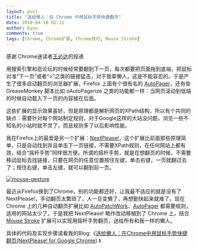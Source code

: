 ```yaml
---
layout: post
title: "送给懒人：在 Chrome 中用鼠标手势快捷翻页"
date: 2010-04-10 02:31
author: Eyon
comments: true
tags: [Chrome, Chrome扩展, Chrome技巧, Mouse Stroke]
---
```

感谢 Chrome迷读者[王必达](http://fanofun.com/)的投递

用搜索引擎和逛论坛的时候经常要翻到下一页，每次都要把页面拖到底端，把鼠标对准“下一页”或者“>”之类的链接猛击，对于我辈懒人，这是不能容忍的。于是产生了很多自动翻页的浏览器扩展，Firefox 上面有个很有名的 [AutoPager](http://www.teesoft.info/)，还有些 GreaseMonkey 脚本比如 oAutoPagerize 之类的功能都一样：当网页滚动到低端的时候自动载入下一页的内容接在后面。

这些扩展的显示效果虽好，但是原理都是解析网页的XPath结构，所以有个共同的缺点：需要针对每个网站制定规则，对于Google这样的大站没问题，浏览一些不知名的小站时就不灵了，而且规则多了以后影响性能。

我在Firefox上的最爱是另一个扩展：[NextPlease!](http://nextplease.mozdev.org/)，这个扩展比前面那些原理简单，只是自动找到并且单击下一页链接，不需要XPath规则，在任何网站上都有效，结合“摇杆手势”同样很方便。所谓的摇杆手势，就是在想翻页的时候，不需要移动鼠标去找链接，只要在网页的任意位置按住左键，单击右键，一页就翻过去了；按住右键，单击左键，就可以翻到前一页。

<a href="http://img.chromi.org/2010/04/mouse-gesture.png">![](http://img.chromi.org/2010/04/mouse-gesture.png "mouse-gesture")</a>

最近从Firefox换到了Chrome，别的功能都还好，让我最不适应的就是没有了 NextPlease!，手动翻页太繁琐了，人一旦变懒了，再想勤快起来就难了。现在 Chrome 上的几种自动翻页扩展比如 [AutoPatchWork](http://code.google.com/p/autopatchwork/)、[AutoPager](https://chrome.google.com/extensions/detail/mmgagnmbebdebebbcleklifnobamjonh) 都需要规则，适用的网站太少了。于是我把 NextPlease! 略作改动移植到了 Chrome 上，结合 [Mouse Stroke](http://code.google.com/p/chrome-mouse-stroke/) 扩展可以实现用摇杆手势翻页，送给所有和我一样的懒人。

具体的代码及实现步骤请看我的Blog:《[送给懒人：在Chrome中用鼠标手势快捷翻页(NextPlease! for Google Chrome](http://fanofun.com/next-please-chrome.html)) 》
